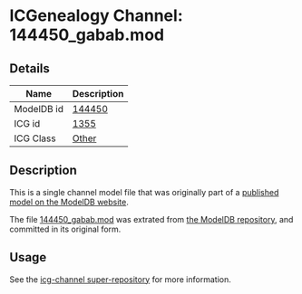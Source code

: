 # ICGenealogy Channel: 144450\_gabab.mod

## Details

Name | Description
---- | -----------
ModelDB id | [144450](http://senselab.med.yale.edu/ModelDB/ShowModel.cshtml?model=144450)
ICG id | [1355](http://icg.neurotheory.ox.ac.uk/channels/other/1355)
ICG Class | [Other](http://icg.neurotheory.ox.ac.uk/channels/other)

## Description

This is a single channel model file that was originally part of a [published model on the ModelDB website](http://senselab.med.yale.edu/mModelDB/ShowModel.cshtml?model=144450).

The file [144450\_gabab.mod](144450_gabab.mod) was extrated from [the ModelDB repository](http://senselab.med.yale.edu/ModelDB/ShowModel.cshtml?model=144450), and committed in its original form.

## Usage

See the [icg-channel super-repository](https://github.com/icgenealogy/icg-channels) for more information.